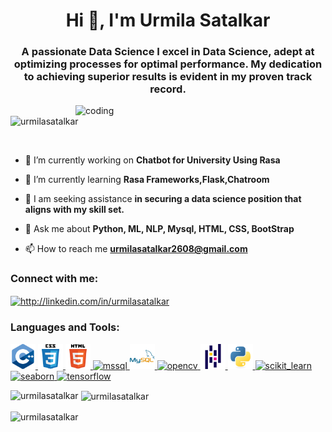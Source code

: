 
<h1 align="center">Hi 👋, I'm Urmila Satalkar</h1>
<h3 align="center">A passionate Data Science I excel in Data Science, adept at optimizing processes for optimal performance. My dedication to achieving superior results is evident in my proven track record.</h3>
<img align="right" alt="coding" width="400" src="[[https://www.google.com/url?sa=i&url=https%3A%2F%2Fwww.behance.net%2Fgallery%2F116770475%2FAnimated-illustrations&psig=AOvVaw3hYDW_37M3X3tSosPPoETJ&ust=1704478980488000&source=images&cd=vfe&opi=89978449&ved=0CBEQjRxqFwoTCIjhppWtxIMDFQAAAAAdAAAAABAQ](https://startcoding.co.in/wp-content/uploads/2021/12/coding-for-kids.gif](https://www.google.com/url?sa=i&url=https%3A%2F%2Ficonscout.com%2Flottie-animations%2Fprogrammer&psig=AOvVaw16KlDAoWEyi9LAhnwnJbP6&ust=1707233344226000&source=images&cd=vfe&opi=89978449&ved=0CBIQjRxqFwoTCKjd9vnBlIQDFQAAAAAdAAAAABAE)]">

<p align="left"> <img src="https://komarev.com/ghpvc/?username=urmilasatalkar&label=Profile%20views&color=0e75b6&style=flat" alt="urmilasatalkar" /> </p>

<p align="left"> <a href="https://twitter.com/" target="blank"><img src="https://img.shields.io/twitter/follow/?logo=twitter&style=for-the-badge" alt="" /></a> </p>

- 🔭 I’m currently working on **Chatbot for University Using Rasa**

- 🌱 I’m currently learning **Rasa Frameworks,Flask,Chatroom**

- 🤝 I am seeking assistance **in securing a data science position that aligns with my skill set.**

- 💬 Ask me about **Python, ML, NLP, Mysql, HTML, CSS, BootStrap**

- 📫 How to reach me **urmilasatalkar2608@gmail.com**

<h3 align="left">Connect with me:</h3>
<p align="left">
<a href="https://linkedin.com/in/http://linkedin.com/in/urmilasatalkar" target="blank"><img align="center" src="https://raw.githubusercontent.com/rahuldkjain/github-profile-readme-generator/master/src/images/icons/Social/linked-in-alt.svg" alt="http://linkedin.com/in/urmilasatalkar" height="30" width="40" /></a>
</p>

<h3 align="left">Languages and Tools:</h3>
<p align="left"> <a href="https://www.w3schools.com/cpp/" target="_blank" rel="noreferrer"> <img src="https://raw.githubusercontent.com/devicons/devicon/master/icons/cplusplus/cplusplus-original.svg" alt="cplusplus" width="40" height="40"/> </a> <a href="https://www.w3schools.com/css/" target="_blank" rel="noreferrer"> <img src="https://raw.githubusercontent.com/devicons/devicon/master/icons/css3/css3-original-wordmark.svg" alt="css3" width="40" height="40"/> </a> <a href="https://www.w3.org/html/" target="_blank" rel="noreferrer"> <img src="https://raw.githubusercontent.com/devicons/devicon/master/icons/html5/html5-original-wordmark.svg" alt="html5" width="40" height="40"/> </a> <a href="https://www.microsoft.com/en-us/sql-server" target="_blank" rel="noreferrer"> <img src="https://www.svgrepo.com/show/303229/microsoft-sql-server-logo.svg" alt="mssql" width="40" height="40"/> </a> <a href="https://www.mysql.com/" target="_blank" rel="noreferrer"> <img src="https://raw.githubusercontent.com/devicons/devicon/master/icons/mysql/mysql-original-wordmark.svg" alt="mysql" width="40" height="40"/> </a> <a href="https://opencv.org/" target="_blank" rel="noreferrer"> <img src="https://www.vectorlogo.zone/logos/opencv/opencv-icon.svg" alt="opencv" width="40" height="40"/> </a> <a href="https://pandas.pydata.org/" target="_blank" rel="noreferrer"> <img src="https://raw.githubusercontent.com/devicons/devicon/2ae2a900d2f041da66e950e4d48052658d850630/icons/pandas/pandas-original.svg" alt="pandas" width="40" height="40"/> </a> <a href="https://www.python.org" target="_blank" rel="noreferrer"> <img src="https://raw.githubusercontent.com/devicons/devicon/master/icons/python/python-original.svg" alt="python" width="40" height="40"/> </a> <a href="https://scikit-learn.org/" target="_blank" rel="noreferrer"> <img src="https://upload.wikimedia.org/wikipedia/commons/0/05/Scikit_learn_logo_small.svg" alt="scikit_learn" width="40" height="40"/> </a> <a href="https://seaborn.pydata.org/" target="_blank" rel="noreferrer"> <img src="https://seaborn.pydata.org/_images/logo-mark-lightbg.svg" alt="seaborn" width="40" height="40"/> </a> <a href="https://www.tensorflow.org" target="_blank" rel="noreferrer"> <img src="https://www.vectorlogo.zone/logos/tensorflow/tensorflow-icon.svg" alt="tensorflow" width="40" height="40"/> </a> </p>

<p><img align="left" src="https://github-readme-stats.vercel.app/api/top-langs?username=urmilasatalkar&show_icons=true&locale=en&layout=compact" alt="urmilasatalkar" /></p>

<p>&nbsp;<img align="center" src="https://github-readme-stats.vercel.app/api?username=urmilasatalkar&show_icons=true&locale=en" alt="urmilasatalkar" /></p>

<p><img align="center" src="https://github-readme-streak-stats.herokuapp.com/?user=urmilasatalkar&" alt="urmilasatalkar" /></p>
